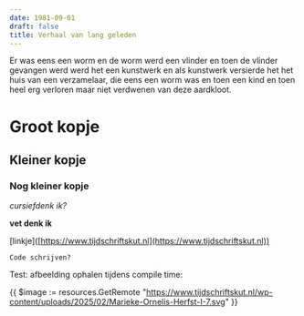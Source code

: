 ```yaml
---
date: 1981-09-01
draft: false
title: Verhaal van lang geleden
---
```

Er was eens een worm en de worm werd een vlinder en toen de vlinder gevangen werd werd het een kunstwerk en als kunstwerk versierde het het huis van een verzamelaar, die eens een worm was en toen een kind en toen heel erg verloren maar niet verdwenen van deze aardkloot.

# Groot kopje

## Kleiner kopje

### Nog kleiner kopje

_cursiefdenk ik?_

**vet denk ik**

\[linkje\]([https://www.tijdschriftskut.nl](https://www.tijdschriftskut.nl))

```
Code schrijven?
```

Test: afbeelding ophalen tijdens compile time:

{{ $image := resources.GetRemote "https://www.tijdschriftskut.nl/wp-content/uploads/2025/02/Marieke-Ornelis-Herfst-I-7.svg" }}